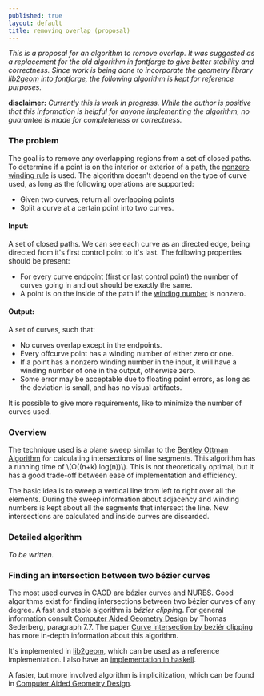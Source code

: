 ```yaml
---
published: true
layout: default
title: removing overlap (proposal)
---
```


*This is a proposal for an algorithm to remove overlap.  It was
suggested as a replacement for the old algorithm in fontforge to give
better stability and correctness.  Since work is being done to
incorporate the geometry library
[lib2geom](http://lib2geom.sourceforge.net) into fontforge, the
following algorithm is kept for reference purposes.*

**disclaimer:** *Currently this is work in progress.  While the author
is positive that this information is helpful for anyone implementing
the algorithm, no guarantee is made for completeness or correctness.*

### The problem

The goal is to remove any overlapping regions from a set of closed
paths.  To determine if a point is on the interior or exterior of a
path, the [nonzero winding
rule](http://en.wikipedia.org/wiki/Nonzero-rule) is used.  The
algorithm doesn't depend on the type of curve used, as long as the
following operations are supported:

- Given two curves, return all overlapping points
- Split a curve at a certain point into two curves.

#### Input:

A set of closed paths.  We can see each curve as an directed edge,
being directed from it's first control point to it's last.  The
following properties should be present:

- For every curve endpoint (first or last control point) the number of
  curves going in and out should be exactly the same.
- A point is on
  the inside of the path if the [winding
  number](http://en.wikipedia.org/wiki/Winding_number) is nonzero.

#### Output:
A set of curves, such that:

- No curves overlap except in the endpoints.
- Every offcurve point has a winding number of either zero or one.
- If a point has a nonzero winding number in the input, it will have a
winding number of one in the output, otherwise zero.
- Some error may be acceptable due to floating point errors, as long
as the deviation is small, and has no visual artifacts.

It is possible to give more requirements, like to minimize the number of
curves used.
  
### Overview

The technique used is a plane sweep similar to the [Bentley Ottman
Algorithm](http://en.wikipedia.org/wiki/Bentley%E2%80%93Ottmann_algorithm)
for calculating intersections of line segments.  This algorithm has a
running time of \\(O((n+k) log(n))\\).  This is not theoretically
optimal, but it has a good trade-off between ease of implementation
and efficiency.

The basic idea is to sweep a vertical line from left to right over all
the elements.  During the sweep information about adjacency and
winding numbers is kept about all the segments that intersect the
line.  New intersections are calculated and inside curves are
discarded.

### Detailed algorithm

*To be written.*

### Finding an intersection between two bézier curves

The most used curves in CAGD are bézier curves and NURBS.  Good
algorithms exist for finding intersections between two bézier curves
of any degree.  A fast and stable algorithm is *bézier clipping*.  For
general information consult [Computer Aided Geometry
Design](http://tom.cs.byu.edu/~557/text/cagd.pdf) by Thomas Sederberg,
paragraph 7.7.  The paper [Curve intersection by beziér
clipping](http://nishitalab.org/user/nis/cdrom/cad/CAGD90Curve.pdf)
has more in-depth information about this algorithm.

It's implemented in [lib2geom](http://lib2geom.sourceforge.net), which
can be used as a reference implementation.  I also have an
[implementation in
haskell](https://github.com/kuribas/cubicbezier/blob/master/Geom2D/CubicBezier/Intersection.hs).

A faster, but more involved algorithm is implicitization, which can be
found in [Computer Aided Geometry
Design](http://tom.cs.byu.edu/~557/text/cagd.pdf).